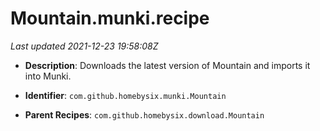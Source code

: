 # Mountain.munki.recipe

_Last updated 2021-12-23 19:58:08Z_

- **Description**: Downloads the latest version of Mountain and imports it into Munki.

- **Identifier**: `com.github.homebysix.munki.Mountain`

- **Parent Recipes**: `com.github.homebysix.download.Mountain`